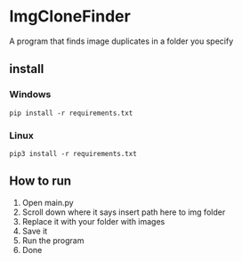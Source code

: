 # ImgCloneFinder
A program that finds image duplicates in a folder you specify



## install

### Windows

`pip install -r requirements.txt`

### Linux 

`pip3 install -r requirements.txt`


## How to run

1. Open main.py
2. Scroll down where it says insert path here to img folder
3. Replace it with your folder with images
4. Save it
5. Run the program
6. Done
